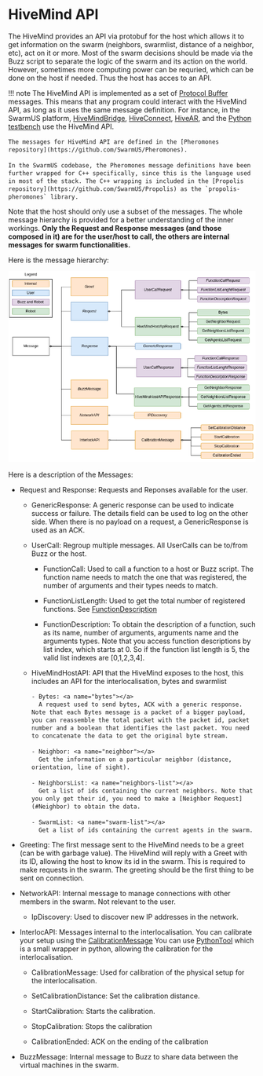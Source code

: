 # HiveMind API

The HiveMind provides an API via protobuf for the host which allows it to get information on the swarm (neighbors, swarmlist, distance of a neighbor, etc), act on it or more. Most of the swarm decisions should be made via the Buzz script to separate the logic of the swarm and its action on the world. However, sometimes more computing power can be requried, which can be done on the host if needed. Thus the host has acces to an API.

!!! note
    The HiveMind API is implemented as a set of [Protocol Buffer](https://developers.google.com/protocol-buffers) messages. This means that any program could interact with the HiveMind API, as long as it uses the same message definition. For instance, in the SwarmUS platform, [HiveMindBridge](https://github.com/SwarmUS/HiveMindBridge), [HiveConnect](https://github.com/SwarmUS/HiveConnect), [HiveAR](https://github.com/SwarmUS/HiveAR), and the [Python testbench](https://github.com/SwarmUS/TestBench-Python) use the HiveMind API.
    
    The messages for HiveMind API are defined in the [Pheromones repository](https://github.com/SwarmUS/Pheromones).

    In the SwarmUS codebase, the Pheromones message definitions have been further wrapped for C++ specifically, since this is the language used in most of the stack. The C++ wrapping is included in the [Propolis repository](https://github.com/SwarmUS/Propolis) as the `propolis-pheromones` library.

Note that the host should only use a subset of the messages. The whole message hierarchy is provided for a better understanding of the inner workings. **Only the Request and Response messages (and those composed in it) are for the user/host to call, the others are internal messages for swarm functionalities.**

Here is the message hierarchy:

![Message hierarchy](img/message-hierarchy.png)

Here is a description of the Messages:

- Request and Response: <a name="request"></a>
  Requests and Reponses available for the user.

    - GenericResponse: <a name="gen-request"></a>
      A generic response can be used to indicate success or failure. The details field can be used to log on the other side. When there is no payload on a request, a GenericResponse is used as an ACK.

    - UserCall: <a name="user-call"></a>
      Regroup multiple messages. All UserCalls can be to/from Buzz or the host.

        - FunctionCall: <a name="function-call"></a>
          Used to call a function to a host or Buzz script. The function name needs to match the one that was registered, the number of arguments and their types needs to match. 

        - FunctionListLength: <a name="function-list-length"></a>
          Used to get the total number of registered functions. See [FunctionDescription](#FunctionDescription)

        - FunctionDescription: <a name="function-description"></a>
          To obtain the description of a function, such as its name, number of arguments, arguments name and the arguments types. Note that you access function descriptions by list index, which starts at 0. So if the function list length is 5, the valid list indexes are [0,1,2,3,4].

    - HiveMindHostAPI: <a name="hivemind-host"></a>
      API that the HiveMind exposes to the host, this includes an API for the interlocalisation, bytes and swarmlist

          - Bytes: <a name="bytes"></a>
            A request used to send bytes, ACK with a generic response. Note that each Bytes message is a packet of a bigger payload, you can reassemble the total packet with the packet id, packet number and a boolean that identifies the last packet. You need to concatenate the data to get the original byte stream.

          - Neighbor: <a name="neighbor"></a>
            Get the information on a particular neighbor (distance, orientation, line of sight).

          - NeighborsList: <a name="neighbors-list"></a>
            Get a list of ids containing the current neighbors. Note that you only get their id, you need to make a [Neighbor Request](#Neighbor) to obtain the data.

          - SwarmList: <a name="swarm-list"></a>
            Get a list of ids containing the current agents in the swarm.

- Greeting: <a name="greeting"></a>
  The first message sent to the HiveMind needs to be a greet (can be with garbage value). The HiveMind will reply with a Greet with its ID, allowing the host to know its id in the swarm. This is required to make requests in the swarm. The greeting should be the first thing to be sent on connection.

- NetworkAPI: <a name="network-api"></a>
  Internal message to manage connections with other members in the swarm. Not relevant to the user.

    - IpDiscovery: <a name="ip-discovery"></a>
      Used to discover new IP addresses in the network.

- InterlocAPI: <a name="interloc-api"></a>
  Messages internal to the interlocalisation. You can calibrate your setup using the [CalibrationMessage](#CalibrationMessage) You can use [PythonTool](https://github.com/SwarmUS/PythonTool/tree/master) which is a small wrapper in python, allowing the calibration for the interlocalisation.

    - CalibrationMessage: <a name="calibration"></a>
      Used for calibration of the physical setup for the interlocalisation.

    - SetCalibrationDistance: <a name="calib-distance"></a>
      Set the calibration distance.

    - StartCalibration: <a name="start-calib"></a>
      Starts the calibration.

    - StopCalibration: <a name="stop-calib"></a>
      Stops the calibration

    - CalibrationEnded: <a name="calib-ended"></a>
      ACK on the ending of the calibration

- BuzzMessage: <a name="buzz-msg"></a>
  Internal message to Buzz to share data between the virtual machines in the swarm.